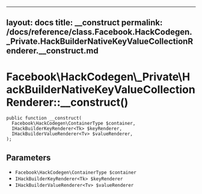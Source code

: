 
***

layout: docs
title: __construct
permalink: /docs/reference/class.Facebook.HackCodegen._Private.HackBuilderNativeKeyValueCollectionRenderer.__construct.md
---







# Facebook\\HackCodegen\\_Private\\HackBuilderNativeKeyValueCollectionRenderer::__construct()




``` Hack
public function __construct(
  Facebook\HackCodegen\ContainerType $container,
  IHackBuilderKeyRenderer<Tk> $keyRenderer,
  IHackBuilderValueRenderer<Tv> $valueRenderer,
);
```




## Parameters




* ` Facebook\HackCodegen\ContainerType $container `
* ` IHackBuilderKeyRenderer<Tk> $keyRenderer `
* ` IHackBuilderValueRenderer<Tv> $valueRenderer `